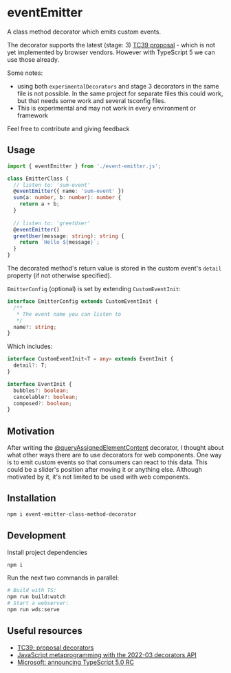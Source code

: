 # eventEmitter

A class method decorator which emits custom events.

The decorator supports the latest (stage: 3) [TC39 proposal](https://github.com/tc39/proposal-decorators) - which is not yet implemented by browser vendors. However with TypeScript 5 we can use those already.

Some notes:

- using both `experimentalDecorators` and stage 3 decorators in the same file is not possible. In the same project for separate files this could work, but that needs some work and several tsconfig files.
- This is experimental and may not work in every environment or framework

Feel free to contribute and giving feedback

## Usage

```ts
import { eventEmitter } from './event-emitter.js';

class EmitterClass {
  // listen to: 'sum-event'
  @eventEmitter({ name: 'sum-event' })
  sum(a: number, b: number): number {
    return a + b;
  }
  
  // listen to: 'greetUser'
  @eventEmitter()
  greetUser(message: string): string {
    return `Hello ${message}`;
  }
}
```
The decorated method's return value is stored in the custom event's `detail` property (if not otherwise specified).

`EmitterConfig` (optional) is set by extending `CustomEventInit`:
```ts
interface EmitterConfig extends CustomEventInit {
  /**
   * The event name you can listen to
   */
  name?: string;
}
```
Which includes: 
```ts
interface CustomEventInit<T = any> extends EventInit {
  detail?: T;
}

interface EventInit {
  bubbles?: boolean;
  cancelable?: boolean;
  composed?: boolean;
}
```

## Motivation

After writing the [@queryAssignedElementContent](https://github.com/TonySpegel/query-assigned-element-content) decorator, I thought about what other ways there are to use decorators for web components. One way is to emit custom events so that consumers can react to this data. This could be a slider's position after moving it or anything else. Although motivated by it, it's not limited to be used with web components.

## Installation
```bash
npm i event-emitter-class-method-decorator
```

## Development
Install project dependencies
```bash
npm i
```
Run the next two commands in parallel:
```bash
# Build with TS:
npm run build:watch
# Start a webserver:
npm run wds:serve
```

## Useful resources

- [TC39: proposal decorators](https://github.com/tc39/proposal-decorators)
- [JavaScript metaprogramming with the 2022-03 decorators API](https://2ality.com/2022/10/javascript-decorators.html)
- [Microsoft: announcing TypeScript 5.0 RC](https://devblogs.microsoft.com/typescript/announcing-typescript-5-0-rc/#decorators)